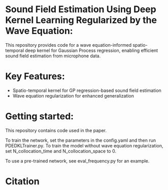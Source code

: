 # Sound Field Estimation Using Deep Kernel Learning Regularized by the Wave Equation:
This repository provides code for a wave equation-informed spatio-temporal deep kernel for Gaussian Process regression, enabling efficient sound field estimation from microphone data. 

# Key Features:
- Spatio-temporal kernel for GP regression-based sound field estimation
- Wave equation regularization for enhanced generalization

# Getting started:
This repository contains code used in the paper.

To train the network, set the parameters in the config.yaml and then run PDEDKLTrainer.py. To train the model without wave equation regularization, set N_collocation_time and N_collocation_space to 0.

To use a pre-trained network, see eval_frequency.py for an example.

# Citation
